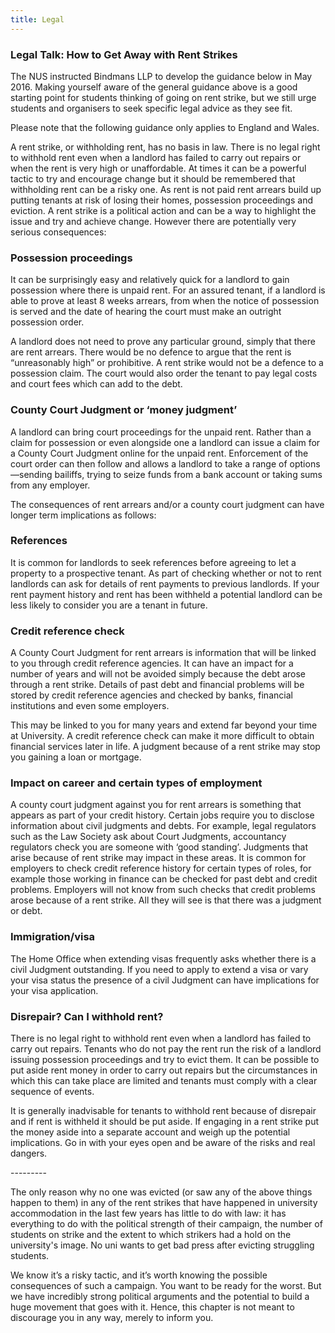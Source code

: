 ```yaml
---
title: Legal
---
```


### Legal Talk: How to Get Away with Rent Strikes

The NUS instructed Bindmans LLP to develop the guidance below in May 2016. Making yourself aware of the general guidance above is a good starting point for students thinking of going on rent strike, but we still urge students and organisers to seek specific legal advice as they see fit.

Please note that the following guidance only applies to England and Wales.

A rent strike, or withholding rent, has no basis in law. There is no legal right to withhold rent even when a landlord has failed to carry out repairs or when the rent is very high or unaffordable. At times it can be a powerful tactic to try and encourage change but it should be remembered that withholding rent can be a risky one. As rent is not paid rent arrears build up putting tenants at risk of losing their homes, possession proceedings and eviction. A rent strike is a political action and can be a way to highlight the issue and try and achieve change. However there are potentially very serious consequences:

### Possession proceedings

It can be surprisingly easy and relatively quick for a landlord to gain possession where there is unpaid rent. For an assured tenant, if a landlord is able to prove at least 8 weeks arrears, from when the notice of possession is served and the date of hearing the court must make an outright possession order.

A landlord does not need to prove any particular ground, simply that there are rent arrears. There would be no defence to argue that the rent is “unreasonably high” or prohibitive. A rent strike would not be a defence to a possession claim. The court would also order the tenant to pay legal costs and court fees which can add to the debt.

### County Court Judgment or ‘money judgment’

A landlord can bring court proceedings for the unpaid rent. Rather than a claim for possession or even alongside one a landlord can issue a claim for a County Court Judgment online for the unpaid rent. Enforcement of the court order can then follow and allows a landlord to take a range of options—sending bailiffs, trying to seize funds from a bank account or taking sums from any employer.

The consequences of rent arrears and/or a county court judgment can have longer term implications as follows:

### References

It is common for landlords to seek references before agreeing to let a property to a prospective tenant. As part of checking whether or not to rent landlords can ask for details of rent payments to previous landlords. If your rent payment history and rent has been withheld a potential landlord can be less likely to consider you are a tenant in future.

### Credit reference check

A County Court Judgment for rent arrears is information that will be linked to you through credit reference agencies. It can have an impact for a number of years and will not be avoided simply because the debt arose through a rent strike. Details of past debt and financial problems will be stored by credit reference agencies and checked by banks, financial institutions and even some employers.

This may be linked to you for many years and extend far beyond your time at University. A credit reference check can make it more difficult to obtain financial services later in life. A judgment because of a rent strike may stop you gaining a loan or mortgage.

### Impact on career and certain types of employment

A county court judgment against you for rent arrears is something that appears as part of your credit history. Certain jobs require you to disclose information about civil judgments and debts. For example, legal regulators such as the Law Society ask about Court Judgments, accountancy regulators check you are someone with ‘good standing’. Judgments that arise because of rent strike may impact in these areas. It is common for employers to check credit reference history for certain types of roles, for example those working in finance can be checked for past debt and credit problems. Employers will not know from such checks that credit problems arose because of a rent strike. All they will see is that there was a judgment or debt.

### Immigration/visa

The Home Office when extending visas frequently asks whether there is a civil Judgment outstanding. If you need to apply to extend a visa or vary your visa status the presence of a civil Judgment can have implications for your visa application.

### Disrepair? Can I withhold rent?

There is no legal right to withhold rent even when a landlord has failed to carry out repairs. Tenants who do not pay the rent run the risk of a landlord issuing possession proceedings and try to evict them. It can be possible to put aside rent money in order to carry out repairs but the circumstances in which this can take place are limited and tenants must comply with a clear sequence of events.

It is generally inadvisable for tenants to withhold rent because of disrepair and if rent is withheld it should be put aside. If engaging in a rent strike put the money aside into a separate account and weigh up the potential implications. Go in with your eyes open and be aware of the risks and real dangers.

\---------

The only reason why no one was evicted (or saw any of the above things happen to them) in any of the rent strikes that have happened in university accommodation in the last few years has little to do with law: it has everything to do with the political strength of their campaign, the number of students on strike and the extent to which strikers had a hold on the university's image. No uni wants to get bad press after evicting struggling students.

We know it’s a risky tactic, and it’s worth knowing the possible consequences of such a campaign. You want to be ready for the worst. But we have incredibly strong political arguments and the potential to build a huge movement that goes with it. Hence, this chapter is not meant to discourage you in any way, merely to inform you.
